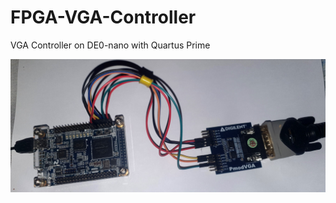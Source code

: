 # FPGA-VGA-Controller
VGA Controller on DE0-nano with Quartus Prime

![Photo du montage](/images/photo-montage.jpg?raw=true "Photo du montage")




